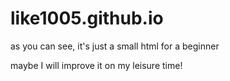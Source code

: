 # like1005.github.io
as you can see, it's just a small html for a beginner

maybe I will improve it on my leisure time!
